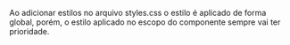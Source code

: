 Ao adicionar estilos no arquivo styles.css o estilo é aplicado de forma global, porém, o estilo aplicado no escopo do componente sempre vai ter prioridade.